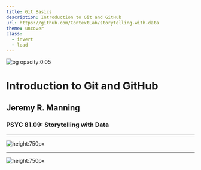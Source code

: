 ```yaml
---
title: Git Basics
description: Introduction to Git and GitHub
url: https://github.com/ContextLab/storytelling-with-data
theme: uncover
class:
  - invert
  - lead
---
```


![bg opacity:0.05](https://news.efinancialcareers.com/binaries/content/gallery/efinancial-careers/articles/2019/04/github.jpg)
# Introduction to Git and GitHub
## Jeremy R. Manning
### PSYC 81.09: Storytelling with Data

---
![height:750px](https://raw.githubusercontent.com/jeremymanning/storytelling-with-data/master/slides/figs/github_account.png)

---
![height:750px](https://raw.githubusercontent.com/jeremymanning/storytelling-with-data/master/slides/figs/github_permissions.png)
